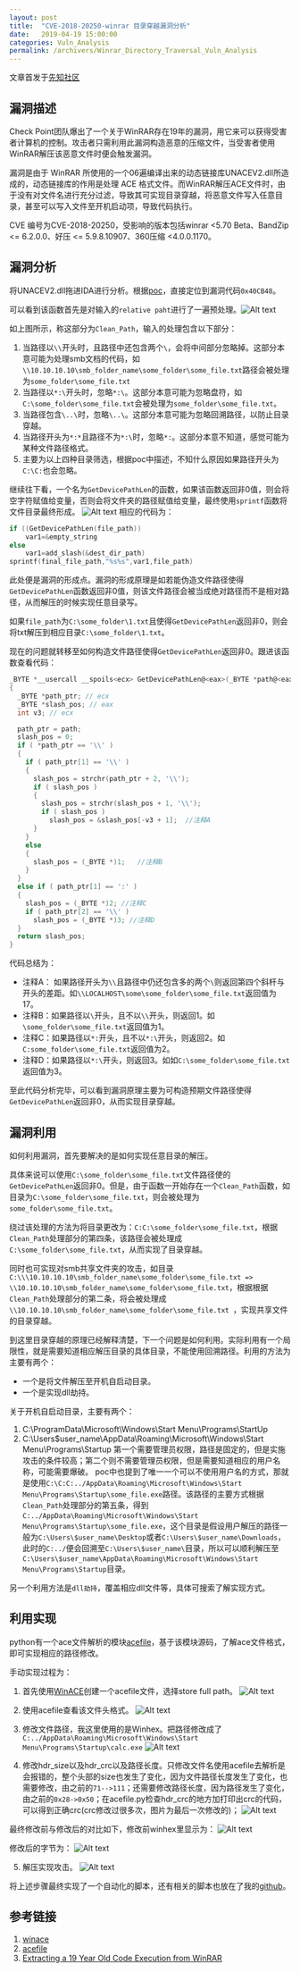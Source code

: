 ```yaml
---
layout: post
title:  "CVE-2018-20250-winrar 目录穿越漏洞分析"
date:   2019-04-19 15:00:00
categories: Vuln_Analysis
permalink: /archivers/Winrar_Directory_Traversal_Vuln_Analysis
---
```

文章首发于[先知社区](https://xz.aliyun.com/t/4221)
## 漏洞描述
Check Point团队爆出了一个关于WinRAR存在19年的漏洞，用它来可以获得受害者计算机的控制。攻击者只需利用此漏洞构造恶意的压缩文件，当受害者使用WinRAR解压该恶意文件时便会触发漏洞。

漏洞是由于 WinRAR 所使用的一个06遍编译出来的动态链接库UNACEV2.dll所造成的，动态链接库的作用是处理 ACE 格式文件。而WinRAR解压ACE文件时，由于没有对文件名进行充分过滤，导致其可实现目录穿越，将恶意文件写入任意目录，甚至可以写入文件至开机启动项，导致代码执行。

CVE 编号为CVE-2018-20250，受影响的版本包括winrar <5.70 Beta、BandZip <= 6.2.0.0、好压 <= 5.9.8.10907、360压缩 <4.0.0.1170。

## 漏洞分析

将UNACEV2.dll拖进IDA进行分析。根据[poc](https://research.checkpoint.com/extracting-code-execution-from-winrar/)，直接定位到漏洞代码`0x40CB48`。

可以看到该函数首先是对输入的`relative paht`进行了一遍预处理。![Alt text](https://raw.githubusercontent.com/ray-cp/ray-cp.github.io/master/_img/2019-04-19-Winrar_Directory_Traversal_Vuln_Analysis/1551094233019.png)

如上图所示，称这部分为`Clean_Path`，输入的处理包含以下部分：

1. 当路径以`\\`开头时，且路径中还包含两个`\`，会将中间部分忽略掉。这部分本意可能为处理smb文档的代码，如`\\10.10.10.10\smb_folder_name\some_folder\some_file.txt`路径会被处理为`some_folder\some_file.txt`
2. 当路径以`*:\`开头时，忽略`*:\`。这部分本意可能为忽略盘符，如`C:\some_folder\some_file.txt`会被处理为`some_folder\some_file.txt`。
3. 当路径包含`\..\`时，忽略`\..\`。这部分本意可能为忽略回溯路径，以防止目录穿越。
4. 当路径开头为`*:*`且路径不为`*:\`时，忽略`*:`。这部分本意不知道，感觉可能为某种文件路径格式。
5. 主要为以上四种目录筛选，根据poc中描述，不知什么原因如果路径开头为`C:\C:`也会忽略。

继续往下看，一个名为`GetDevicePathLen`的函数，如果该函数返回非0值，则会将空字符赋值给变量，否则会将文件夹的路径赋值给变量，最终使用`sprintf`函数将文件目录最终形成。
![Alt text](https://raw.githubusercontent.com/ray-cp/ray-cp.github.io/master/_img/2019-04-19-Winrar_Directory_Traversal_Vuln_Analysis/1551094255855.png)
相应的代码为：
```c
if ((GetDevicePathLen(file_path))
    var1=&empty_string
else
    var1=add_slash(&dest_dir_path)
sprintf(final_file_path,"%s%s",var1,file_path)
```
此处便是漏洞的形成点。漏洞的形成原理是如若能伪造文件路径使得`GetDevicePathLen`函数返回非0值，则该文件路径会被当成绝对路径而不是相对路径，从而解压的时候实现任意目录写。

如果`file_path`为`C:\some_folder\1.txt`且使得`GetDevicePathLen`返回非0，则会将txt解压到相应目录`C:\some_folder\1.txt`。

现在的问题就转移至如何构造文件路径使得`GetDevicePathLen`返回非0。跟进该函数查看代码：
```c
_BYTE *__usercall __spoils<ecx> GetDevicePathLen@<eax>(_BYTE *path@<eax>)
{
  _BYTE *path_ptr; // ecx
  _BYTE *slash_pos; // eax
  int v3; // ecx

  path_ptr = path;
  slash_pos = 0;
  if ( *path_ptr == '\\' )
  {
    if ( path_ptr[1] == '\\' )
    {
      slash_pos = strchr(path_ptr + 2, '\\');
      if ( slash_pos )
      {
        slash_pos = strchr(slash_pos + 1, '\\');
        if ( slash_pos )
          slash_pos = &slash_pos[-v3 + 1];  //注释A
      }
    }
    else
    {
      slash_pos = (_BYTE *)1;   //注释B
    }
  }
  else if ( path_ptr[1] == ':' )
  {
    slash_pos = (_BYTE *)2; //注释C
    if ( path_ptr[2] == '\\' )
      slash_pos = (_BYTE *)3; //注释D
  }
  return slash_pos;
}
```
代码总结为：

*  注释A： 如果路径开头为`\\`且路径中仍还包含多的两个`\`则返回第四个斜杆与开头的差距。如`\\LOCALHOST\some\some_folder\some_file.txt`返回值为17。
* 注释B：如果路径以`\`开头，且不以`\\`开头，则返回1。如`\some_folder\some_file.txt`返回值为1。
* 注释C：如果路径以`*:`开头，且不以`*:\`开头，则返回2。如`C:some_folder\some_file.txt`返回值为2。
* 注释D：如果路径以`*:\`开头，则返回3。如如`C:\some_folder\some_file.txt`返回值为3。

至此代码分析完毕，可以看到漏洞原理主要为可构造预期文件路径使得`GetDevicePathLen`返回非0，从而实现目录穿越。

## 漏洞利用

如何利用漏洞，首先要解决的是如何实现任意目录的解压。

具体来说可以使用`C:\some_folder\some_file.txt`文件路径使的`GetDevicePathLen`返回非0。但是，由于函数一开始存在一个`Clean_Path`函数，如目录为`C:\some_folder\some_file.txt`，则会被处理为`some_folder\some_file.txt`。

绕过该处理的方法为将目录更改为：`C:C:\some_folder\some_file.txt`，根据`Clean_Path`处理部分的第四条，该路径会被处理成`C:\some_folder\some_file.txt`，从而实现了目录穿越。

同时也可实现对smb共享文件夹的攻击，如目录`C:\\\10.10.10.10\smb_folder_name\some_folder\some_file.txt => \\10.10.10.10\smb_folder_name\some_folder\some_file.txt`，根据根据`Clean_Path`处理部分的第二条，将会被处理成`\\10.10.10.10\smb_folder_name\some_folder\some_file.txt `，实现共享文件的目录穿越。

到这里目录穿越的原理已经解释清楚，下一个问题是如何利用。实际利用有一个局限性，就是需要知道相应解压目录的具体目录，不能使用回溯路径。利用的方法为主要有两个：

* 一个是将文件解压至开机自启动目录。
* 一个是实现dll劫持。

关于开机自启动目录，主要有两个：
1. C:\ProgramData\Microsoft\Windows\Start Menu\Programs\StartUp
2. C:\Users\$user_name\AppData\Roaming\Microsoft\Windows\Start Menu\Programs\Startup
第一个需要管理员权限，路径是固定的，但是实施攻击的条件较高；第二个则不需要管理员权限，但是需要知道相应的用户名称，可能需要爆破。
poc中也提到了唯一一个可以不使用用户名的方式，那就是使用`C:\C:C:../AppData\Roaming\Microsoft\Windows\Start Menu\Programs\Startup\some_file.exe`路径。该路径的主要方式根据`Clean_Path`处理部分的第五条，得到`C:../AppData\Roaming\Microsoft\Windows\Start Menu\Programs\Startup\some_file.exe`，这个目录是假设用户解压的路径一般为`C:\Users\$user_name\Desktop`或者`C:\Users\$user_name\Downloads`，此时的`C:../`便会回溯至`C:\Users\$user_name\`目录，所以可以顺利解压至`C:\Users\$user_name\AppData\Roaming\Microsoft\Windows\Start Menu\Programs\Startup`目录。

另一个利用方法是`dll劫持`，覆盖相应dll文件等，具体可搜索了解实现方式。

## 利用实现

python有一个ace文件解析的模块[acefile](https://pypi.org/project/acefile/)，基于该模块源码，了解ace文件格式，即可实现相应的路径修改。

手动实现过程为：
1. 首先使用[WinACE](https://web.archive.org/web/20170714193504/http:/winace.com:80/)创建一个acefile文件，选择store full path。
![Alt text](https://raw.githubusercontent.com/ray-cp/ray-cp.github.io/master/_img/2019-04-19-Winrar_Directory_Traversal_Vuln_Analysis/1551094523721.png)

2. 使用acefile查看该文件头格式。
![Alt text](https://raw.githubusercontent.com/ray-cp/ray-cp.github.io/master/_img/2019-04-19-Winrar_Directory_Traversal_Vuln_Analysis/1551094717415.png)

3. 修改文件路径，我这里使用的是Winhex。把路径修改成了`C:../AppData\Roaming\Microsoft\Windows\Start Menu\Programs\Startup\calc.exe`
![Alt text](https://raw.githubusercontent.com/ray-cp/ray-cp.github.io/master/_img/2019-04-19-Winrar_Directory_Traversal_Vuln_Analysis/1551095544268.png)

4. 修改hdr_size以及hdr_crc以及路径长度。只修改文件名使用acefile去解析是会报错的，整个头部的size也发生了变化，因为文件路径长度发生了变化，也需要修改，由之前的`71-->111`；还需要修改路径长度，因为路径发生了变化，由之前的`0x28->0x50`；在acefile.py检查hdr_crc的地方加打印出crc的代码，可以得到正确crc(crc修改过很多次，图片为最后一次修改的)；
![Alt text](https://raw.githubusercontent.com/ray-cp/ray-cp.github.io/master/_img/2019-04-19-Winrar_Directory_Traversal_Vuln_Analysis/1551097968303.png)

最终修改前与修改后的对比如下，修改前winhex里显示为：
![Alt text](https://raw.githubusercontent.com/ray-cp/ray-cp.github.io/master/_img/2019-04-19-Winrar_Directory_Traversal_Vuln_Analysis/1551097885184.png)

修改后的字节为：
![Alt text](https://raw.githubusercontent.com/ray-cp/ray-cp.github.io/master/_img/2019-04-19-Winrar_Directory_Traversal_Vuln_Analysis/1551097898000.png)

5. 解压实现攻击。
![Alt text](https://raw.githubusercontent.com/ray-cp/ray-cp.github.io/master/_img/2019-04-19-Winrar_Directory_Traversal_Vuln_Analysis/1551097737799.png)

将上述步骤最终实现了一个自动化的脚本，还有相关的脚本也放在了我的[github](https://github.com/ray-cp/Vuln_Analysis/tree/master/CVE-2018-20250-winrar-code-execution)。





## 参考链接

1. [winace](https://web.archive.org/web/20170714193504/http:/winace.com:80/)
2. [acefile]( https://pypi.org/project/acefile/#files)
3. [Extracting a 19 Year Old Code Execution from WinRAR](https://research.checkpoint.com/extracting-code-execution-from-winrar/)